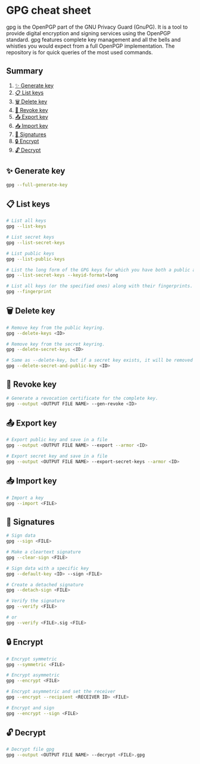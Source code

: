 # GPG cheat sheet

gpg is the OpenPGP part of the GNU Privacy Guard (GnuPG). It is a tool to provide digital encryption and signing services using the OpenPGP standard. gpg features complete key management and all the  bells  and whistles you would expect from a full OpenPGP implementation.
The repository is for quick queries of the most used commands.

## Summary

1. [:sparkles: Generate key](#sparkles-generate-key)
2. [:clipboard: List keys](#wastebasket-delete-key)
3. [:wastebasket: Delete key](#wastebasket-delete-key)
4. [:no_entry_sign: Revoke key](#no_entry_sign-revoke-key)
5. [:outbox_tray: Export key](#outbox_tray-export-key)
6. [:inbox_tray: Import key](#inbox_tray-import-key)
7. [:lock_with_ink_pen: Signatures](#lock_with_ink_pen-signatures)
8. [:lock: Encrypt](#lock-encrypt)
9. [:unlock: Decrypt](#unlock-decrypt)

## :sparkles: Generate key

```bash
gpg --full-generate-key
```

## :clipboard: List keys

```bash
# List all keys
gpg --list-keys

# List secret keys
gpg --list-secret-keys

# List public keys
gpg --list-public-keys

# List the long form of the GPG keys for which you have both a public and private key.
gpg --list-secret-keys --keyid-format=long

# List all keys (or the specified ones) along with their fingerprints.
gpg --fingerprint
```

## :wastebasket: Delete key

```bash
# Remove key from the public keyring.
gpg --delete-keys <ID>

# Remove key from the secret keyring.
gpg --delete-secret-keys <ID>

# Same as --delete-key, but if a secret key exists, it will be removed first.
gpg --delete-secret-and-public-key <ID>
```

## :no_entry_sign: Revoke key

```bash
# Generate a revocation certificate for the complete key.
gpg --output <OUTPUT FILE NAME> --gen-revoke <ID>
```

## :outbox_tray: Export key

```bash
# Export public key and save in a file
gpg --output <OUTPUT FILE NAME> --export --armor <ID>

# Export secret key and save in a file
gpg --output <OUTPUT FILE NAME> --export-secret-keys --armor <ID>
```

## :inbox_tray: Import key

```bash
# Import a key
gpg --import <FILE>
```

## :lock_with_ink_pen: Signatures

```bash
# Sign data
gpg --sign <FILE>

# Make a cleartext signature
gpg --clear-sign <FILE>

# Sign data with a specific key
gpg --default-key <ID> --sign <FILE>

# Create a detached signature
gpg --detach-sign <FILE>

# Verify the signature
gpg --verify <FILE>

# or
gpg --verify <FILE>.sig <FILE>
```

## :lock: Encrypt

```bash
# Encrypt symmetric
gpg --symmetric <FILE>

# Encrypt asymmetric
gpg --encrypt <FILE>

# Encrypt asymmetric and set the receiver
gpg --encrypt --recipient <RECEIVER ID> <FILE>

# Encrypt and sign
gpg --encrypt --sign <FILE>
```

## :unlock: Decrypt

```bash
# Decrypt file gpg
gpg --output <OUTPUT FILE NAME> --decrypt <FILE>.gpg
```
